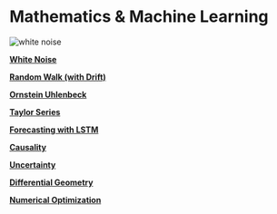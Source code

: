 # Mathematics & Machine Learning

<img src="https://raw.githubusercontent.com/deltorobarba/machinelearning/master/whitenoise.png" alt="white noise">

<br>

[<b>White Noise</b>](https://github.com/deltorobarba/machinelearning/blob/master/whitenoise.ipynb)

[<b>Random Walk (with Drift)</b>](https://github.com/deltorobarba/machinelearning/blob/master/randomwalk.ipynb)

[<b>Ornstein Uhlenbeck</b>](https://github.com/deltorobarba/machinelearning/blob/master/ornsteinuhlenbeck.ipynb)

[<b>Taylor Series</b>](https://github.com/deltorobarba/machinelearning/blob/master/taylor.ipynb)

[<b>Forecasting with LSTM</b>](https://github.com/deltorobarba/machinelearning/blob/master/lstm.ipynb)

[<b>Causality</b>](https://github.com/deltorobarba/machinelearning/blob/master/causality.ipynb)

[<b>Uncertainty</b>](https://github.com/deltorobarba/machinelearning/blob/master/uncertainty.ipynb)

[<b>Differential Geometry</b>](https://github.com/deltorobarba/machinelearning/blob/master/geometry.ipynb)

[<b>Numerical Optimization</b>](https://github.com/deltorobarba/machinelearning/blob/master/analysis.ipynb)
